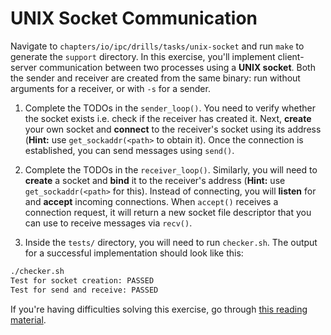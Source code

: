 # UNIX Socket Communication

Navigate to `chapters/io/ipc/drills/tasks/unix-socket` and run `make` to generate the `support` directory.
In this exercise, you'll implement client-server communication between two processes using a **UNIX socket**.
Both the sender and receiver are created from the same binary: run without arguments for a receiver, or with `-s` for a sender.

1. Complete the TODOs in the `sender_loop()`.
   You need to verify whether the socket exists i.e. check if the receiver has created it.
   Next, **create** your own socket and **connect** to the receiver's socket using its address (**Hint:** use `get_sockaddr(<path>` to obtain it).
   Once the connection is established, you can send messages using `send()`.

1. Complete the TODOs in the `receiver_loop()`.
   Similarly, you will need to **create** a socket and **bind** it to the receiver's address (**Hint:** use `get_sockaddr(<path>` for this).
   Instead of connecting, you will **listen** for and **accept** incoming connections.
   When `accept()` receives a connection request, it will return a new socket file descriptor that you can use to receive messages via `recv()`.

1. Inside the `tests/` directory, you will need to run `checker.sh`.
   The output for a successful implementation should look like this:

```bash
./checker.sh
Test for socket creation: PASSED
Test for send and receive: PASSED
```

If you're having difficulties solving this exercise, go through [this reading material](../../../reading/unix-sockets.md).
